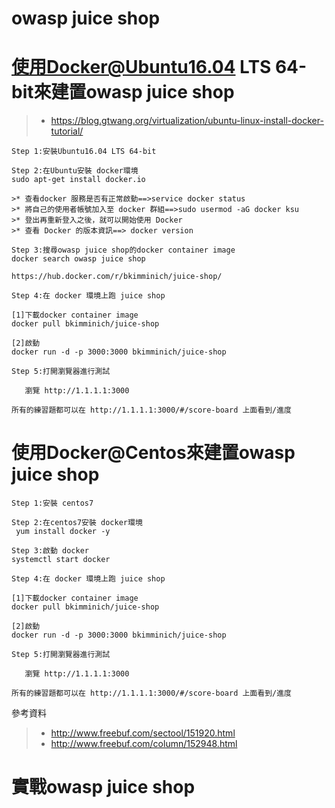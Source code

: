 # owasp juice shop


# 使用Docker@Ubuntu16.04 LTS 64-bit來建置owasp juice shop

>* https://blog.gtwang.org/virtualization/ubuntu-linux-install-docker-tutorial/
```
Step 1:安裝Ubuntu16.04 LTS 64-bit

Step 2:在Ubuntu安裝 docker環境
sudo apt-get install docker.io

>* 查看docker 服務是否有正常啟動==>service docker status
>* 將自己的使用者帳號加入至 docker 群組==>sudo usermod -aG docker ksu
>* 登出再重新登入之後，就可以開始使用 Docker
>* 查看 Docker 的版本資訊==> docker version

Step 3:搜尋owasp juice shop的docker container image
docker search owasp juice shop

https://hub.docker.com/r/bkimminich/juice-shop/

Step 4:在 docker 環境上跑 juice shop

[1]下載docker container image
docker pull bkimminich/juice-shop

[2]啟動
docker run -d -p 3000:3000 bkimminich/juice-shop

Step 5:打開瀏覽器進行測試

   瀏覽 http://1.1.1.1:3000

所有的練習題都可以在 http://1.1.1.1:3000/#/score-board 上面看到/進度
```
# 使用Docker@Centos來建置owasp juice shop
```
Step 1:安裝 centos7

Step 2:在centos7安裝 docker環境
 yum install docker -y

Step 3:啟動 docker
systemctl start docker

Step 4:在 docker 環境上跑 juice shop

[1]下載docker container image
docker pull bkimminich/juice-shop

[2]啟動
docker run -d -p 3000:3000 bkimminich/juice-shop

Step 5:打開瀏覽器進行測試

   瀏覽 http://1.1.1.1:3000

所有的練習題都可以在 http://1.1.1.1:3000/#/score-board 上面看到/進度
```
 
參考資料
>* http://www.freebuf.com/sectool/151920.html
>* http://www.freebuf.com/column/152948.html

# 實戰owasp juice shop

